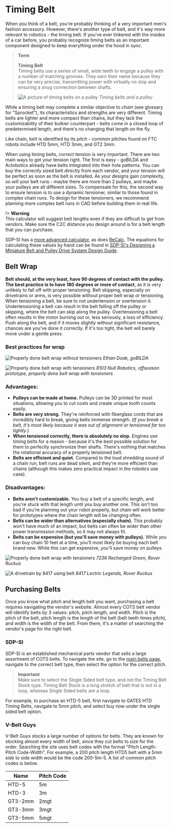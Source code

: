 # Timing Belt

When you think of a belt, you're probably thinking of a very important men's fashion accessory. However, there's another type of belt, and it's way more relevant to robotics - the timing belt. If you've ever tinkered with the insides of a car before, you probably recognize timing belts as an important component designed to keep everything under the hood in sync.

> **Term**
> 
> **Timing Belt**  
> Timing belts use a series of small, wide teeth to engage a pulley with a number of matching grooves. They earn their name because they can be very precise, transmitting power with virtually no slop and ensuring a snug connection between shafts.
>
>![A picture of timing belts on a pulley](https://dd8f408.webp.ee/belt-and-pulley.jpg)
> *Timing belts and a pulley*

While a timing belt may complete a similar objective to *chain* (see glossary for "Sprocket"), its characteristics and strengths are very different. Timing belts are lighter and more compact than chains, but they lack the customizability of their bulkier counterpart - belts come in a closed loop of predetermined length, and there's no changing that length on the fly.

Like chain, belt is identified by its *pitch* - common pitches found on FTC robots include HTD 5mm, HTD 3mm, and GT2 3mm.

When using timing belts, correct tension is very important. There are two main ways to get your tension right. The first is easy - goBILDA and Actobotics already have belts integrated into their hole patterns. You can buy the correctly sized belt directly from each vendor, and your tension will be perfect as soon as the belt is installed. As your designs gain complexity, so will your belt runs - maybe there are more than 2 pulleys, and maybe your pulleys are all different sizes. To compensate for this, the second way to ensure tension is to use a dynamic tensioner, similar to those found in complex chain runs. To design for these tensioners, we recommend planning more complex belt runs in CAD before building them in real life.





!> **Warning**  
 This calculator will suggest belt lengths even if they are difficult to get from vendors. Make sure the C2C distance you design around is for a belt length that you can purchase.

SDP-SI has a [more advanced calculator](https://sdp-si.com/tools/center-distance-designer.php), as does [ReCalc](https://www.reca.lc/belts). The equations for calculating these values by hand can be found in [SDP-SI's Designing a Miniature Belt and Pulley Drive System Design Guide](https://www.sdp-si.com/Belt-Drive/Designing-a-miniature-belt-drive.pdf).

## Belt Wrap

**Belt should, at the very least, have 90 degrees of contact with the pulley. The best practice is to have 180 degrees or more of contact**, as it is very unlikely to fall off with proper tensioning. Belt skipping, especially on drivetrains or arms, is very possible without proper belt wrap or tensioning. When tensioning a belt, be sure to not undertension or overtension it. Undertensioning a belt can result in the belt falling off the pulley or skipping, where the belt can skip along the pulley. Overtensioning a belt often results in the motor burning out or, less seriously, a loss of efficiency. Push along the belt, and if it moves slightly without significant resistance, chances are you've done it correctly. If it's too tight, the belt will barely move under a gentle press.

### Best practices for wrap

![Properly done belt wrap without tensioners](https://dd8f408.webp.ee/belt-wrap-1.jpg)
 *Ethan Doak, goBILDA*

![Properly done belt wrap with tensioners](https://dd8f408.webp.ee/8103-dt.jpg)
 *8103 Null Robotics, offseason prototype, properly done belt wrap with tensioners*

### Advantages:

- **Pulleys can be made at home.** Pulleys can be 3D printed for most situations, allowing you to cut costs and create unique tooth counts easily.
- **Belts are very strong.** They're reinforced with fiberglass cords that are incredibly hard to break, giving belts immense strength. (*If you break a belt, it's most likely because it was out of alignment or tensioned far too tightly*.)
- **When tensioned correctly, there is absolutely no slop.** Engines use timing belts for a reason - because it's the best possible solution for them to perfectly synchronize their shafts. There's nothing that matches the rotational accuracy of a properly tensioned belt.
- **Belts are efficient and quiet.** Compared to the loud shredding sound of a chain run, belt runs are dead silent, and they're more efficient than chains (although this makes zero practical impact in the robotics use case).

### Disadvantages:

- **Belts aren't customizable.** You buy a belt of a specific length, and you're stuck with that length until you buy another one. This isn't too bad if you're planning out your robot properly, but chain will work better for prototypes where the chain length will be changing often.
- **Belts can be wider than alternatives (especially chain).** This probably won't have much of an impact, but belts can often be wider than other power transmission methods, so it may not always fit.
- **Belts can be expensive (but you'll save money with pulleys).** While you can buy chain 10 feet at a time, you'll most likely be buying each belt brand new. While this can get expensive, you'll save money on pulleys.

![Properly done belt wrap with tensioners](https://dd8f408.webp.ee/belt-wrap-2.jpg)
 *7236 Recharged Green, Rover Ruckus*

![A drivetrain by 8417 using belt](https://dd8f408.webp.ee/8417-dt.jpg)
 *8417 Lectric Legends, Rover Ruckus*

## Purchasing Belts

Once you know what pitch and length belt you want, purchasing a belt requires navigating the vendor's website. Almost every COTS belt vendor will identify belts by 3 values: pitch, pitch length, and width. Pitch is the pitch of the belt, pitch length is the length of the belt (belt teeth times pitch), and width is the width of the belt. From there, it's a matter of searching the vendor's page for the right belt.

### SDP-SI

SDP-SI is an established mechanical parts vendor that sells a large assortment of COTS belts. To navigate the site, go to the [main belts page](https://www.sdp-si.com/products/details/timing-belt-detail.php), navigate to the correct belt type, then select the option for the correct pitch.

> **Important**  
> Make sure to select the Single Sided belt type, and not the Timing Belt Stock type. Timing Belt Stock is a long stretch of belt that is not in a loop, whereas Single Sided belts are a loop.

For example, to purchase an HTD-5 belt, first navigate to GATES HTD Timing Belts, navigate to 5mm pitch, and select buy now under the single sided belt option.

### V-Belt Guys

V-Belt Guys stocks a large number of options for belts. They are known for stocking almost every width of belt, since they cut belts to size for the order. Searching the site uses belt codes with the format "Pitch Length-Pitch Code-Width". For example, a 200 pitch length HTD5 belt with a 5mm side to side width would be the code 200-5m-5. A list of common pitch codes is below.

| Name       | Pitch Code |
|------------|------------|
| HTD-5      | 5m         |
| HTD-3      | 3m         |
| GT3-2mm    | 2mgt       |
| GT3-3mm    | 3mgt       |
| GT3-5mm    | 5mgt       |



